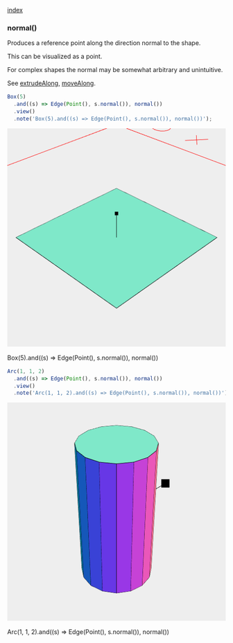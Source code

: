 [index](../../nb/api/index.md)
### normal()
Produces a reference point along the direction normal to the shape.

This can be visualized as a point.

For complex shapes the normal may be somewhat arbitrary and unintuitive.

See [extrudeAlong](../../nb/api/extrudeAlong.nb), [moveAlong](#https://raw.githubusercontent.com/jsxcad/JSxCAD/master/nb/api/moveAlong.md).

```JavaScript
Box(5)
  .and((s) => Edge(Point(), s.normal()), normal())
  .view()
  .note('Box(5).and((s) => Edge(Point(), s.normal()), normal())');
```

![Image](normal.md.0.png)

Box(5).and((s) => Edge(Point(), s.normal()), normal())

```JavaScript
Arc(1, 1, 2)
  .and((s) => Edge(Point(), s.normal()), normal())
  .view()
  .note('Arc(1, 1, 2).and((s) => Edge(Point(), s.normal()), normal())');
```

![Image](normal.md.1.png)

Arc(1, 1, 2).and((s) => Edge(Point(), s.normal()), normal())
